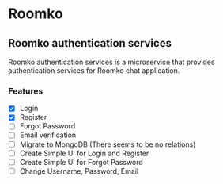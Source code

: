 # Roomko

## Roomko authentication services

Roomko authentication services is a microservice that provides authentication services for Roomko chat application.


### Features

- [x] Login
- [x] Register
- [ ] Forgot Password
- [ ] Email verification 
- [ ] Migrate to MongoDB (There seems to be no relations)
- [ ] Create Simple UI for Login and Register
- [ ] Create Simple UI for Forgot Password
- [ ] Change Username, Password, Email 